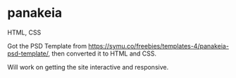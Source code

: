 # panakeia
HTML, CSS

Got the PSD Template from https://symu.co/freebies/templates-4/panakeia-psd-template/, then converted it to HTML and CSS.

Will work on getting the site interactive and responsive.

